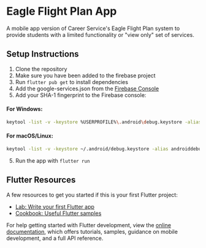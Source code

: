 # Eagle Flight Plan App

A mobile app version of Career Service's Eagle Flight Plan system to provide students with a limited functionality or "view only" set of services.

## Setup Instructions

1. Clone the repository
2. Make sure you have been added to the firebase project
3. Run `flutter pub get` to install dependencies
4. Add the google-services.json from the [Firebase Console](https://console.firebase.google.com/u/1/project/eagleflightplanapp/settings/general/android:com.example.eagle_flight_plan_app)
5. Add your SHA-1 fingerprint to the Firebase console:

#### For Windows:

```bash
keytool -list -v -keystore %USERPROFILE%\.android\debug.keystore -alias androiddebugkey -storepass android -keypass android
```

#### For macOS/Linux:

```bash
keytool -list -v -keystore ~/.android/debug.keystore -alias androiddebugkey -storepass android -keypass android
```

5. Run the app with `flutter run`

## Flutter Resources

A few resources to get you started if this is your first Flutter project:

- [Lab: Write your first Flutter app](https://docs.flutter.dev/get-started/codelab)
- [Cookbook: Useful Flutter samples](https://docs.flutter.dev/cookbook)

For help getting started with Flutter development, view the
[online documentation](https://docs.flutter.dev/), which offers tutorials,
samples, guidance on mobile development, and a full API reference.

